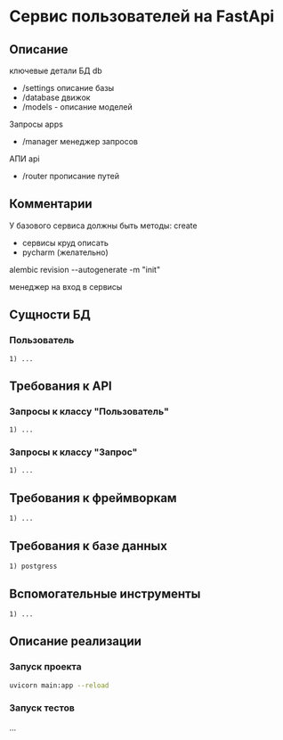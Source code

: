 # Сервис пользователей на FastApi

## Описание
ключевые детали
БД db 
- /settings описание базы
- /database движок 
- /models - описание моделей

Запросы apps
- /manager менеджер запросов

АПИ api
- /router прописание путей


## Комментарии
У базового сервиса должны быть методы:
create

 - сервисы круд описать
 - pycharm (желательно)

 alembic revision --autogenerate -m "init"


 менеджер на вход в сервисы

## Сущности БД

### Пользователь
    1) ...

## Требования к API

### Запросы к классу "Пользователь"
    1) ...

### Запросы к классу "Запрос"
    1) ...

##  Требования к фреймворкам
	1) ...

##  Требования к базе данных
	1) postgress

##  Вспомогательные инструменты
	1) ...

## Описание реализации

### Запуск проекта

```bash
uvicorn main:app --reload
``` 

### Запуск тестов
...

